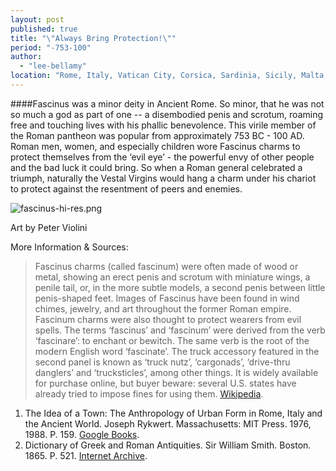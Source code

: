 ```yaml
---
layout: post
published: true
title: "\"Always Bring Protection!\""
period: "-753-100"
author: 
  - "lee-bellamy"
location: "Rome, Italy, Vatican City, Corsica, Sardinia, Sicily, Malta, Spain, Macedonia, Greece, Slovenia, Croatia, Bosnia and Herzegovina, Montenegro, Albania, England, Wales, Portugal, Andorra, France, Monaco, Luxembourg, Belgium, The Netherlands, Switzerland, Liechtenstein, San Marino, Austria, Turkey, Armenia, Georgia, Azerbaijan, Syria, Iraq, Cyprus, Lebanon, Jordan, Israel, Egypt, Morocco, Hungary, Serbia, Romania, Germany, Algeria, Tunisia, Libya"
---
```

####Fascinus was a minor deity in Ancient Rome. So minor, that he was not so much a god as part of one -- a disembodied penis and scrotum, roaming free and touching lives with his phallic benevolence. This virile member of the Roman pantheon was popular from approximately 753 BC - 100 AD. Roman men, women, and especially children wore Fascinus charms to protect themselves from the ‘evil eye’ - the powerful envy of other people and the bad luck it could bring. So when a Roman general celebrated a triumph, naturally the Vestal Virgins would hang a charm under his chariot to protect against the resentment of peers and enemies.

![fascinus-hi-res.png]({{site.baseurl}}/images/fascinus-hi-res.png)

Art by Peter Violini

More Information & Sources:
>Fascinus charms (called fascinum) were often made of wood or metal, showing an erect penis and scrotum with miniature wings, a penile tail, or, in the more subtle models, a second penis between little penis-shaped feet. Images of Fascinus have been found in wind chimes, jewelry, and art throughout the former Roman empire.
>Fascinum charms were also thought to protect wearers from evil spells. The terms ‘fascinus’ and ‘fascinum’ were derived from the verb ‘fascinare’: to enchant or bewitch. The same verb is the root of the modern English word ‘fascinate’.
>The truck accessory featured in the second panel is known as ‘truck nutz’, ‘cargonads’, ‘drive-thru danglers’ and ‘trucksticles’, among other things. It is widely available for purchase online, but buyer beware: several U.S. states have already tried to impose fines for using them. [Wikipedia](https://en.wikipedia.org/wiki/Truck_nuts).  


1. The Idea of a Town: The Anthropology of Urban Form in Rome, Italy and the Ancient World. Joseph Rykwert. Massachusetts: MIT Press. 1976, 1988. P. 159. [Google Books](https://books.google.com/books?id=Jq78Ff2TYHAC&pg=PA159&dq=fascinus&lr=&as_drrb_is=b&as_minm_is=0&as_miny_is=1988&as_maxm_is=0&as_maxy_is=2010&num=100&as_brr=3&cd=2&hl=en#v=onepage&q=fascinus&f=false). 
2. Dictionary of Greek and Roman Antiquities. Sir William Smith. Boston. 1865. P. 521. [Internet Archive](http://archive.org/stream/dictionaryofgree00smituoft#page/520/mode/2up).
